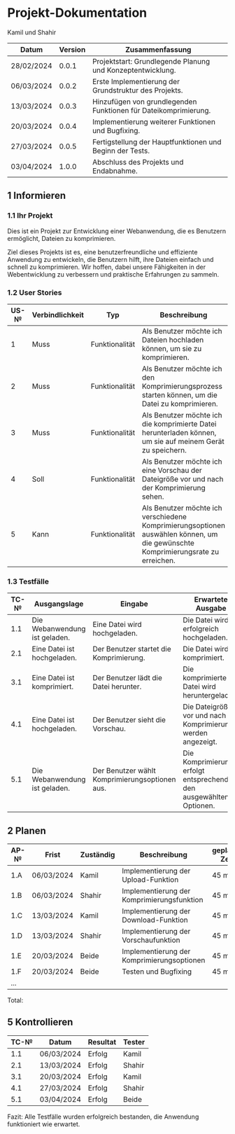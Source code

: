 # Projekt-Dokumentation

Kamil und Shahir

| Datum       | Version | Zusammenfassung                                              |
| ----------- | ------- | ------------------------------------------------------------ |
| 28/02/2024  | 0.0.1   | Projektstart: Grundlegende Planung und Konzeptentwicklung.   |
| 06/03/2024  | 0.0.2   | Erste Implementierung der Grundstruktur des Projekts.         |
| 13/03/2024  | 0.0.3   | Hinzufügen von grundlegenden Funktionen für Dateikomprimierung.   |
| 20/03/2024  | 0.0.4   | Implementierung weiterer Funktionen und Bugfixing.            |
| 27/03/2024  | 0.0.5   | Fertigstellung der Hauptfunktionen und Beginn der Tests.      |
| 03/04/2024  | 1.0.0   | Abschluss des Projekts und Endabnahme.                        |

## 1 Informieren

### 1.1 Ihr Projekt

Dies ist ein Projekt zur Entwicklung einer Webanwendung, die es Benutzern ermöglicht, Dateien zu komprimieren.

Ziel dieses Projekts ist es, eine benutzerfreundliche und effiziente Anwendung zu entwickeln, die Benutzern hilft, ihre Dateien einfach und schnell zu komprimieren. Wir hoffen, dabei unsere Fähigkeiten in der Webentwicklung zu verbessern und praktische Erfahrungen zu sammeln.

### 1.2 User Stories

| US-№ | Verbindlichkeit | Typ  | Beschreibung                                             |
| ---- | --------------- | ---- | -------------------------------------------------------- |
| 1    | Muss            | Funktionalität | Als Benutzer möchte ich Dateien hochladen können, um sie zu komprimieren. |
| 2    | Muss            | Funktionalität | Als Benutzer möchte ich den Komprimierungsprozess starten können, um die Datei zu komprimieren. |
| 3    | Muss            | Funktionalität | Als Benutzer möchte ich die komprimierte Datei herunterladen können, um sie auf meinem Gerät zu speichern. |
| 4    | Soll            | Funktionalität | Als Benutzer möchte ich eine Vorschau der Dateigröße vor und nach der Komprimierung sehen. |
| 5    | Kann            | Funktionalität | Als Benutzer möchte ich verschiedene Komprimierungsoptionen auswählen können, um die gewünschte Komprimierungsrate zu erreichen. |

### 1.3 Testfälle

| TC-№ | Ausgangslage | Eingabe | Erwartete Ausgabe |
| ---- | ------------ | ------- | ----------------- |
| 1.1  | Die Webanwendung ist geladen. | Eine Datei wird hochgeladen. | Die Datei wird erfolgreich hochgeladen. |
| 2.1  | Eine Datei ist hochgeladen. | Der Benutzer startet die Komprimierung. | Die Datei wird komprimiert. |
| 3.1  | Eine Datei ist komprimiert. | Der Benutzer lädt die Datei herunter. | Die komprimierte Datei wird heruntergeladen. |
| 4.1  | Eine Datei ist hochgeladen. | Der Benutzer sieht die Vorschau. | Die Dateigrößen vor und nach der Komprimierung werden angezeigt. |
| 5.1  | Die Webanwendung ist geladen. | Der Benutzer wählt Komprimierungsoptionen aus. | Die Komprimierung erfolgt entsprechend den ausgewählten Optionen. |


## 2 Planen

| AP-№ | Frist      | Zuständig | Beschreibung                              | geplante Zeit |
| ---- | ---------- | --------- | ----------------------------------------- | ------------- |
| 1.A  | 06/03/2024 | Kamil     | Implementierung der Upload-Funktion       | 45 min        |
| 1.B  | 06/03/2024 | Shahir    | Implementierung der Komprimierungsfunktion| 45 min        |
| 1.C  | 13/03/2024 | Kamil     | Implementierung der Download-Funktion     | 45 min        |
| 1.D  | 13/03/2024 | Shahir    | Implementierung der Vorschaufunktion      | 45 min        |
| 1.E  | 20/03/2024 | Beide     | Implementierung der Komprimierungsoptionen| 45 min        |
| 1.F  | 20/03/2024 | Beide     | Testen und Bugfixing                      | 45 min        |
| ...  |            |           |                                           |               |

Total: 

## 5 Kontrollieren

| TC-№ | Datum       | Resultat | Tester |
| ---- | ----------- | -------- | ------ |
| 1.1  | 06/03/2024  | Erfolg   | Kamil  |
| 2.1  | 13/03/2024  | Erfolg   | Shahir |
| 3.1  | 20/03/2024  | Erfolg   | Kamil  |
| 4.1  | 27/03/2024  | Erfolg   | Shahir |
| 5.1  | 03/04/2024  | Erfolg   | Beide  |

Fazit: Alle Testfälle wurden erfolgreich bestanden, die Anwendung funktioniert wie erwartet.
